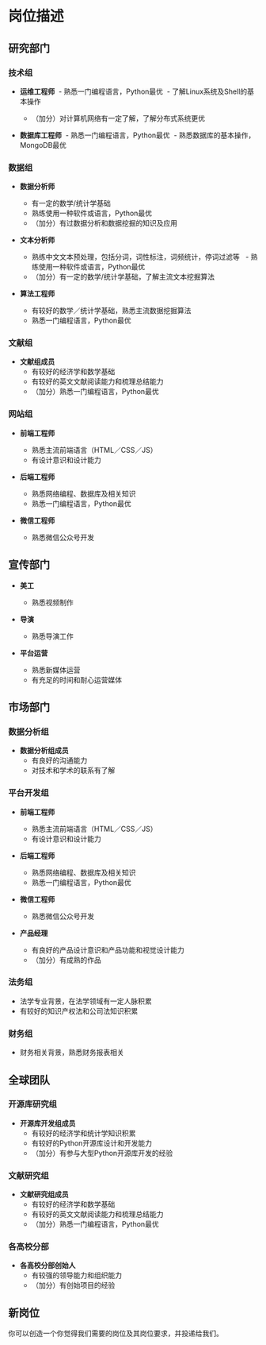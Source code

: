 # 岗位描述

## 研究部门

### 技术组

- **运维工程师**
  - 熟悉一门编程语言，Python最优
  - 了解Linux系统及Shell的基本操作
  - （加分）对计算机网络有一定了解，了解分布式系统更优
  
- **数据库工程师**
  - 熟悉一门编程语言，Python最优
  - 熟悉数据库的基本操作，MongoDB最优

### 数据组

- **数据分析师**
  - 有一定的数学/统计学基础
  - 熟练使用一种软件或语言，Python最优
  - （加分）有过数据分析和数据挖掘的知识及应用
  
- **文本分析师**
  - 熟练中文文本预处理，包括分词，词性标注，词频统计，停词过滤等 
  - 熟练使用一种软件或语言，Python最优
  - （加分）有一定的数学/统计学基础，了解主流文本挖掘算法

- **算法工程师**
  - 有较好的数学／统计学基础，熟悉主流数据挖掘算法
  - 熟悉一门编程语言，Python最优

### 文献组

- **文献组成员**
  - 有较好的经济学和数学基础
  - 有较好的英文文献阅读能力和梳理总结能力
  - （加分）熟悉一门编程语言，Python最优


### 网站组

- **前端工程师**
  - 熟悉主流前端语言（HTML／CSS／JS）
  - 有设计意识和设计能力
  
- **后端工程师**
  - 熟悉网络编程、数据库及相关知识
  - 熟悉一门编程语言，Python最优

- **微信工程师**
  - 熟悉微信公众号开发

## 宣传部门

- **美工**
  - 熟悉视频制作

- **导演**
  - 熟悉导演工作

- **平台运营**
  - 熟悉新媒体运营
  - 有充足的时间和耐心运营媒体
  

## 市场部门

### 数据分析组

- **数据分析组成员**
  - 有良好的沟通能力
  - 对技术和学术的联系有了解

### 平台开发组

- **前端工程师**
  - 熟悉主流前端语言（HTML／CSS／JS）
  - 有设计意识和设计能力
  
- **后端工程师**
  - 熟悉网络编程、数据库及相关知识
  - 熟悉一门编程语言，Python最优

- **微信工程师**
  - 熟悉微信公众号开发

- **产品经理**
  - 有良好的产品设计意识和产品功能和视觉设计能力
  - （加分）有成熟的作品

### 法务组

- 法学专业背景，在法学领域有一定人脉积累
- 有较好的知识产权法和公司法知识积累

### 财务组

- 财务相关背景，熟悉财务报表相关

## 全球团队
### 开源库研究组

- **开源库开发组成员**
  - 有较好的经济学和统计学知识积累
  - 有较好的Python开源库设计和开发能力
  - （加分）有参与大型Python开源库开发的经验


### 文献研究组

- **文献研究组成员**
  - 有较好的经济学和数学基础
  - 有较好的英文文献阅读能力和梳理总结能力
  - （加分）熟悉一门编程语言，Python最优


### 各高校分部

- **各高校分部创始人**
  - 有较强的领导能力和组织能力
  - （加分）有创始项目的经验


## 新岗位

你可以创造一个你觉得我们需要的岗位及其岗位要求，并投递给我们。